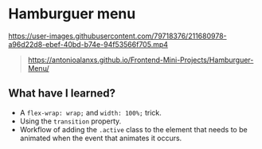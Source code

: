 # Hamburguer menu

https://user-images.githubusercontent.com/79718376/211680978-a96d22d8-ebef-40bd-b74e-94f53566f705.mp4

> https://antonioalanxs.github.io/Frontend-Mini-Projects/Hamburguer-Menu/

## What have I learned?

* A ```flex-wrap: wrap;``` and ```width: 100%;``` trick.
* Using the ```transition``` property.
* Workflow of adding the ```.active``` class to the element that needs to be animated when the event that animates it occurs.
